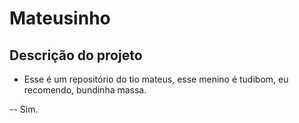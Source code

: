 # Mateusinho

## Descrição do projeto

- Esse é um repositório do tio mateus, esse menino é tudibom, eu recomendo, bundinha massa.

-- Sim.